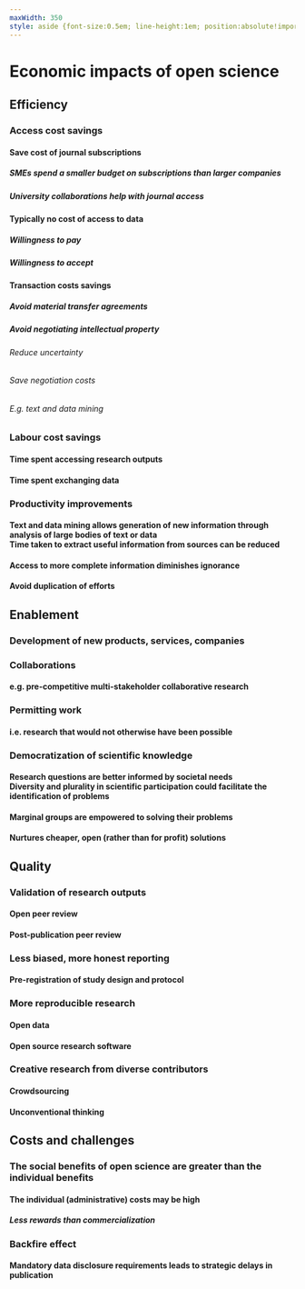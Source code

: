 ```yaml
---
maxWidth: 350
style: aside {font-size:0.5em; line-height:1em; position:absolute!important; top:18em; left:0} g[data-depth="3"] aside {top:10em}
---
```


# Economic impacts of open science

## Efficiency <!--fold -->

### Access cost savings <!--fold -->

#### Save cost of journal subscriptions

##### SMEs spend a smaller budget on subscriptions than larger companies

##### University collaborations help with journal access

#### Typically no cost of access to data

##### Willingness to pay

##### Willingness to accept

#### Transaction costs savings

##### Avoid material transfer agreements

##### Avoid negotiating intellectual property

###### Reduce uncertainty

###### Save negotiation costs

###### E.g. text and data mining

### Labour cost savings <!--fold -->

#### Time spent accessing research outputs

#### Time spent exchanging data

### Productivity improvements <!--fold -->

#### Text and data mining allows generation of new information through analysis of large bodies of text or data <aside>Time taken to extract useful information from sources can be reduced
  
#### Access to more complete information diminishes ignorance

#### Avoid duplication of efforts

## Enablement <!--fold -->

### Development of new products, services, companies

### Collaborations
  
#### e.g. pre-competitive multi-stakeholder collaborative research 

### Permitting work

#### i.e. research that would not otherwise have been possible
  
### Democratization of scientific knowledge
  
#### Research questions are better informed by societal needs <aside>Diversity and plurality in scientific participation could facilitate the identification of problems
  
#### Marginal groups are empowered to solving their problems

#### Nurtures cheaper, open (rather than for profit) solutions

## Quality <!--fold -->
  
### Validation of research outputs <!--fold -->
  
#### Open peer review
  
#### Post-publication peer review
  
### Less biased, more honest reporting <!--fold -->
  
#### Pre-registration of study design and protocol
  
### More reproducible research <!--fold -->
    
#### Open data
  
#### Open source research software
  
### Creative research from diverse contributors <!--fold -->
  
#### Crowdsourcing
  
#### Unconventional thinking
    
## Costs and challenges <!--fold -->
  
### The social benefits of open science are greater than the individual benefits
  
#### The individual (administrative) costs may be high
  
##### Less rewards than commercialization
  
### Backfire effect

#### Mandatory data disclosure requirements leads to strategic delays in publication
